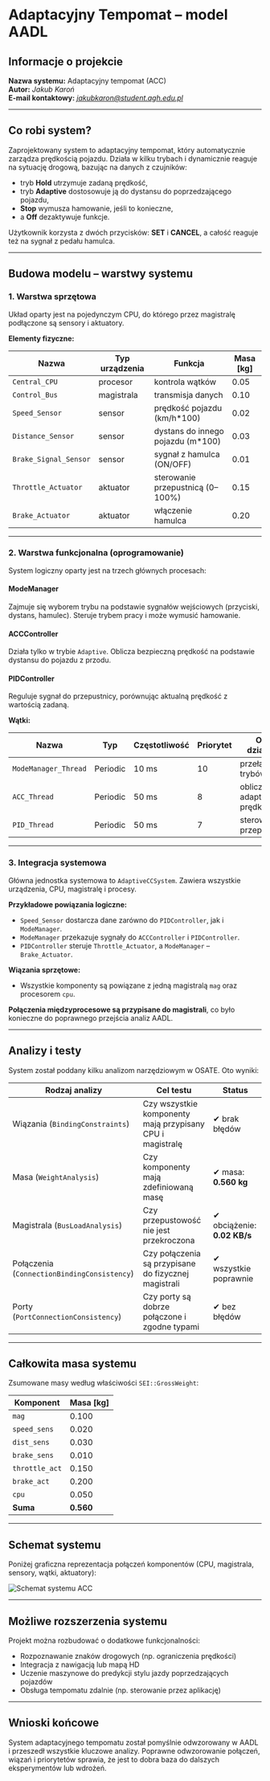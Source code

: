 # Adaptacyjny Tempomat – model AADL

## Informacje o projekcie

**Nazwa systemu:** Adaptacyjny tempomat (ACC)  
**Autor:** *Jakub Karoń*  
**E-mail kontaktowy:** *jakubkaron@student.agh.edu.pl*

---

## Co robi system?

Zaprojektowany system to adaptacyjny tempomat, który automatycznie zarządza prędkością pojazdu. Działa w kilku trybach i dynamicznie reaguje na sytuację drogową, bazując na danych z czujników:

- tryb **Hold** utrzymuje zadaną prędkość,
- tryb **Adaptive** dostosowuje ją do dystansu do poprzedzającego pojazdu,
- **Stop** wymusza hamowanie, jeśli to konieczne,
- a **Off** dezaktywuje funkcje.

Użytkownik korzysta z dwóch przycisków: **SET** i **CANCEL**, a całość reaguje też na sygnał z pedału hamulca.

---

## Budowa modelu – warstwy systemu

### 1. Warstwa sprzętowa

Układ oparty jest na pojedynczym CPU, do którego przez magistralę podłączone są sensory i aktuatory.

**Elementy fizyczne:**

| Nazwa                 | Typ urządzenia  | Funkcja                                | Masa [kg] |
|-----------------------|------------------|-----------------------------------------|-----------|
| `Central_CPU`         | procesor         | kontrola wątków                         | 0.05      |
| `Control_Bus`         | magistrala       | transmisja danych                       | 0.10      |
| `Speed_Sensor`        | sensor           | prędkość pojazdu (km/h*100)            | 0.02      |
| `Distance_Sensor`     | sensor           | dystans do innego pojazdu (m*100)      | 0.03      |
| `Brake_Signal_Sensor` | sensor           | sygnał z hamulca (ON/OFF)              | 0.01      |
| `Throttle_Actuator`   | aktuator         | sterowanie przepustnicą (0–100%)       | 0.15      |
| `Brake_Actuator`      | aktuator         | włączenie hamulca                      | 0.20      |

---

### 2. Warstwa funkcjonalna (oprogramowanie)

System logiczny oparty jest na trzech głównych procesach:

#### **ModeManager**
Zajmuje się wyborem trybu na podstawie sygnałów wejściowych (przyciski, dystans, hamulec). Steruje trybem pracy i może wymusić hamowanie.

#### **ACCController**
Działa tylko w trybie `Adaptive`. Oblicza bezpieczną prędkość na podstawie dystansu do pojazdu z przodu.

#### **PIDController**
Reguluje sygnał do przepustnicy, porównując aktualną prędkość z wartością zadaną.

**Wątki:**

| Nazwa         | Typ      | Częstotliwość | Priorytet | Opis działania |
|---------------|----------|---------------|-----------|----------------|
| `ModeManager_Thread` | Periodic | 10 ms        | 10        | przełączanie trybów |
| `ACC_Thread`         | Periodic | 50 ms        | 8         | obliczanie adaptacyjnej prędkości |
| `PID_Thread`         | Periodic | 50 ms        | 7         | sterowanie przepustnicą |

---

### 3. Integracja systemowa

Główna jednostka systemowa to `AdaptiveCCSystem`. Zawiera wszystkie urządzenia, CPU, magistralę i procesy.

**Przykładowe powiązania logiczne:**
- `Speed_Sensor` dostarcza dane zarówno do `PIDController`, jak i `ModeManager`.
- `ModeManager` przekazuje sygnały do `ACCController` i `PIDController`.
- `PIDController` steruje `Throttle_Actuator`, a `ModeManager` – `Brake_Actuator`.

**Wiązania sprzętowe:**
- Wszystkie komponenty są powiązane z jedną magistralą `mag` oraz procesorem `cpu`.

**Połączenia międzyprocesowe są przypisane do magistrali**, co było konieczne do poprawnego przejścia analiz AADL.

---

## Analizy i testy

System został poddany kilku analizom narzędziowym w OSATE. Oto wyniki:

| Rodzaj analizy                | Cel testu                                            | Status            |
|------------------------------|------------------------------------------------------|-------------------|
| Wiązania (`BindingConstraints`) | Czy wszystkie komponenty mają przypisany CPU i magistralę | ✔ brak błędów     |
| Masa (`WeightAnalysis`)         | Czy komponenty mają zdefiniowaną masę              | ✔ masa: **0.560 kg** |
| Magistrala (`BusLoadAnalysis`) | Czy przepustowość nie jest przekroczona            | ✔ obciążenie: **0.02 KB/s** |
| Połączenia (`ConnectionBindingConsistency`) | Czy połączenia są przypisane do fizycznej magistrali | ✔ wszystkie poprawnie |
| Porty (`PortConnectionConsistency`) | Czy porty są dobrze połączone i zgodne typami     | ✔ bez błędów       |

---

## Całkowita masa systemu

Zsumowane masy według właściwości `SEI::GrossWeight`:

| Komponent         | Masa [kg] |
|-------------------|-----------|
| `mag`             | 0.100     |
| `speed_sens`      | 0.020     |
| `dist_sens`       | 0.030     |
| `brake_sens`      | 0.010     |
| `throttle_act`    | 0.150     |
| `brake_act`       | 0.200     |
| `cpu`             | 0.050     |
| **Suma**          | **0.560** |

---

## Schemat systemu

Poniżej graficzna reprezentacja połączeń komponentów (CPU, magistrala, sensory, wątki, aktuatory):

![Schemat systemu ACC](diagram_2.png)

---

## Możliwe rozszerzenia systemu

Projekt można rozbudować o dodatkowe funkcjonalności:

- Rozpoznawanie znaków drogowych (np. ograniczenia prędkości)
- Integracja z nawigacją lub mapą HD
- Uczenie maszynowe do predykcji stylu jazdy poprzedzających pojazdów
- Obsługa tempomatu zdalnie (np. sterowanie przez aplikację)

---

## Wnioski końcowe

System adaptacyjnego tempomatu został pomyślnie odwzorowany w AADL i przeszedł wszystkie kluczowe analizy. Poprawne odwzorowanie połączeń, wiązań i priorytetów sprawia, że jest to dobra baza do dalszych eksperymentów lub wdrożeń.

